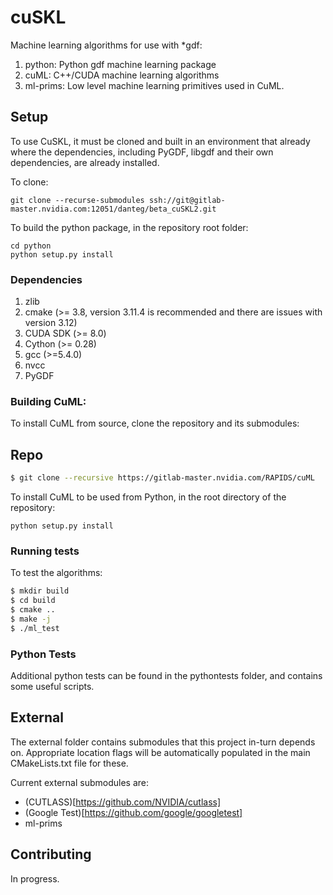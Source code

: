 # cuSKL

Machine learning algorithms for use with \*gdf:

1. python: Python gdf machine learning package
2. cuML: C++/CUDA machine learning algorithms
3. ml-prims: Low level machine learning primitives used in CuML.

## Setup

To use CuSKL, it must be cloned and built in an environment that already where the dependencies, including PyGDF, libgdf and their own dependencies, are already installed.

To clone:

```
git clone --recurse-submodules ssh://git@gitlab-master.nvidia.com:12051/danteg/beta_cuSKL2.git
```

To build the python package, in the repository root folder:

```
cd python
python setup.py install
```

### Dependencies

1. zlib
2. cmake (>= 3.8, version 3.11.4 is recommended and there are issues with version 3.12)
3. CUDA SDK (>= 8.0)
4. Cython (>= 0.28)
5. gcc (>=5.4.0)
6. nvcc
7. PyGDF

### Building CuML:

To install CuML from source, clone the repository and its submodules:

## Repo
```bash
$ git clone --recursive https://gitlab-master.nvidia.com/RAPIDS/cuML
```

To install CuML to be used from Python, in the root directory of the repository:

```
python setup.py install
```

### Running tests

To test the algorithms:

```bash
$ mkdir build
$ cd build
$ cmake ..
$ make -j
$ ./ml_test
```

### Python Tests

Additional python tests can be found in the pythontests folder, and contains some useful scripts. <!-- Refer to [scripts](scripts/README.md). -->

## External

The external folder contains submodules that this project in-turn depends on. Appropriate location flags
will be automatically populated in the main CMakeLists.txt file for these.

Current external submodules are:

- (CUTLASS)[https://github.com/NVIDIA/cutlass]
- (Google Test)[https://github.com/google/googletest]
- ml-prims

## Contributing

In progress.
